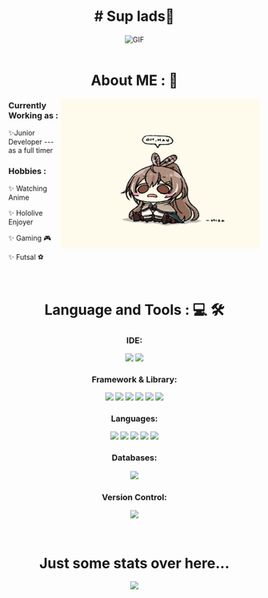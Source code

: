 <h1 align="center"># Sup lads👋</h1>

<div align="center">
<img hight="300" width="700" alt="GIF" align="center" src="https://github.com/HawTzer/HawTzer/blob/d488d878fa0d5616885324e054cd2d7c5d32934b/inazuma.gif">
</div>

</br>

<div>
<h1 align="center">About ME : 👦</h1>

<img height="300" width="400" alt="mumei" align="right" src="https://github.com/HawTzer/HawTzer/blob/0e168b71b8c73ac7dd8b1722940381bd47400cb2/mumei.jpg">

<div align="left">
<h3>Currently Working as :</h3>
<p>✨Junior Developer --- as a full timer</p>

<h3>Hobbies : </h3>
<p>✨ Watching Anime</p>
<p>✨ Hololive Enjoyer</p>
<p>✨ Gaming 🎮</p>
<p>✨ Futsal ⚽</p>
</div>
</div>

</br>

<div align="center">
<h1>Language and Tools : 💻 🛠️</h1>

<h3>IDE: </h3>
<p>
<img src="https://img.shields.io/badge/Visual_Studio-5C2D91?style=for-the-badge&logo=visual%20studio&logoColor=white" />
<img src="https://img.shields.io/badge/Visual_Studio_Code-0078D4?style=for-the-badge&logo=visual%20studio%20code&logoColor=white" />
</p>

<h3>Framework & Library: </h3>
<p>
<img src="https://img.shields.io/badge/.NET-512BD4?style=for-the-badge&logo=dotnet&logoColor=white" />
<img src="https://img.shields.io/badge/NuGet-004880?style=for-the-badge&logo=nuget&logoColor=white" />
<img src="https://img.shields.io/badge/Bootstrap-563D7C?style=for-the-badge&logo=bootstrap&logoColor=white" />
<img src="https://img.shields.io/badge/jQuery-0769AD?style=for-the-badge&logo=jquery&logoColor=white" />  
<img src="https://img.shields.io/badge/Node.js-339933?style=for-the-badge&logo=nodedotjs&logoColor=white" />
<img src="https://img.shields.io/badge/npm-CB3837?style=for-the-badge&logo=npm&logoColor=white" />
</p>

<h3>Languages: </h3>
<p>
<img src="https://img.shields.io/badge/C%23-239120?style=for-the-badge&logo=c-sharp&logoColor=white" />
<img src="https://img.shields.io/badge/CSS3-1572B6?style=for-the-badge&logo=css3&logoColor=white" />
<img src="https://img.shields.io/badge/HTML5-E34F26?style=for-the-badge&logo=html5&logoColor=white" />
<img src="https://img.shields.io/badge/JavaScript-323330?style=for-the-badge&logo=javascript&logoColor=F7DF1E" />
<img src="https://img.shields.io/badge/PHP-777BB4?style=for-the-badge&logo=php&logoColor=white" />
</p>

<h3>Databases: </h3>
<p>
<img src="https://img.shields.io/badge/MySQL-005C84?style=for-the-badge&logo=mysql&logoColor=white" />
</p>

<h3>Version Control: </h3>
<p>
<img src="https://img.shields.io/badge/GIT-E44C30?style=for-the-badge&logo=git&logoColor=white" />
</p>
</div>

</br>

<div align="center">
<h1>Just some stats over here...</h1> 
<p><img src="https://github-readme-stats.vercel.app/api?username=hawtzer&show_icons=true&theme=synthwave&count_private=true&include_all_commits=true"/></p>
</div>
